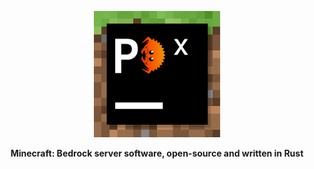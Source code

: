 <p align="center">
    <a href="">
      <img src=".github/img/PowerCrabX.png" width=40% alt="Chorus">
    </a>
    <p align="center">
        <strong>
            Minecraft: Bedrock server software, open-source and written in Rust
        </strong>
    </p>
</p>